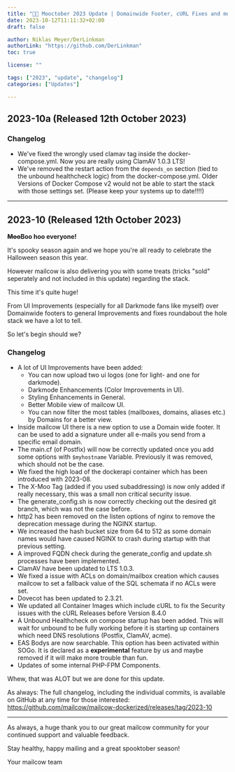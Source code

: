 ```yaml
---
title: "🎃🐄 Mooctober 2023 Update | Domainwide Footer, cURL Fixes and more - Revision A"
date: 2023-10-12T11:11:32+02:00
draft: false

author: Niklas Meyer/DerLinkman
authorLink: "https://github.com/DerLinkman"
toc: true

license: ""

tags: ["2023", "update", "changelog"]
categories: ["Updates"]

---
```


## 2023-10a (Released 12th October 2023)

### Changelog

+ We've fixed the wrongly used clamav tag inside the docker-compose.yml. Now you are really using ClamAV 1.0.3 LTS!
+ We've removed the restart action from the `depends_on` section (tied to the unbound healthcheck logic) from the docker-compose.yml. Older Versions of Docker Compose v2 would not be able to start the stack with those settings set. (Please keep your systems up to date!!!!)

---

## 2023-10 (Released 12th October 2023)

**~~Moo~~Boo hoo everyone!**

It's spooky season again and we hope you're all ready to celebrate the Halloween season this year.

However mailcow is also delivering you with some treats (tricks "sold" seperately and not included in this update) regarding the stack.

This time it's quite huge!

<!--more-->

From UI Improvements (especially for all Darkmode fans like myself) over Domainwide footers to general Improvements and fixes roundabout the hole stack we have a lot to tell.

So let's begin should we?

### Changelog

- A lot of UI Improvements have been added:
    + You can now upload two ui logos (one for light- and one for darkmode).
    + Darkmode Enhancements (Color Improvements in UI).
    + Styling Enhancements in General.
    + Better Mobile view of mailcow UI.
    + You can now filter the most tables (mailboxes, domains, aliases etc.) by Domains for a better view.
- Inside mailcow UI there is a new option to use a Domain wide footer. It can be used to add a signature under all e-mails you send from a specific email domain.
- The main.cf (of Postfix) will now be correctly updated once you add some options with `$myhostname` Variable. Previously it was removed, which should not be the case.
- We fixed the high load of the dockerapi container which has been introduced with 2023-08.
- The X-Moo Tag (added if you used subaddressing) is now only added if really necessary, this was a small non critical security issue.
- The generate_config.sh is now correctly checking out the desired git branch, which was not the case before.
- http2 has been removed on the listen options of nginx to remove the deprecation message during the NGINX startup.
- We increased the hash bucket size from 64 to 512 as some domain names would have caused NGINX to crash during startup with that previous setting.
- A improved FQDN check during the generate_config and update.sh processes have been implemented.
- ClamAV have been updated to LTS 1.0.3.
- We fixed a issue with ACLs on domain/mailbox creation which causes mailcow to set a fallback value of the SQL schemata if no ACLs were set.
- Dovecot has been updated to 2.3.21.
- We updated all Container Images which include cURL to fix the Security issues with the cURL Releases before Version 8.4.0
- A Unbound Healthcheck on compose startup has been added. This will wait for unbound to be fully working before it is starting up containers which need DNS resolutions (Postfix, ClamAV, acme).
- EAS Bodys are now searchable. This option has been activated within SOGo. It is declared as a **experimental** feature by us and maybe removed if it will make more trouble than fun.
- Updates of some internal PHP-FPM Components.

Whew, that was ALOT but we are done for this update.

As always: The full changelog, including the individual commits, is available on GitHub at any time for those interested:
https://github.com/mailcow/mailcow-dockerized/releases/tag/2023-10

---

As always, a huge thank you to our great mailcow community for your continued support and valuable feedback.

Stay healthy, happy mailing and a great spooktober season!

Your mailcow team